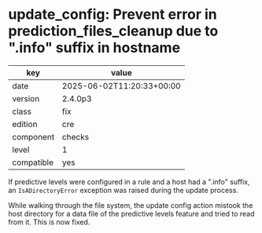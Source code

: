 [//]: # (werk v2)
# update_config: Prevent error in prediction_files_cleanup due to ".info" suffix in hostname

key        | value
---------- | ---
date       | 2025-06-02T11:20:33+00:00
version    | 2.4.0p3
class      | fix
edition    | cre
component  | checks
level      | 1
compatible | yes

If predictive levels were configured in a rule and a host had a ".info" suffix, an `IsADirectoryError` exception was raised during the update process.

While walking through the file system, the update config action mistook the host directory for a data file of the predictive levels feature and tried to read from it.
This is now fixed.

